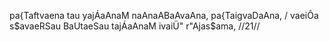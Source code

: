 pa{Taftvaena tau yajÁaAnaM naAnaABaAvaAna, pa{TaigvaDaAna, /
vaeiÔa s$avaeRSau BaUtaeSau tajÁaAnaM ivaiÜ" r"Ajas$ama, //21//